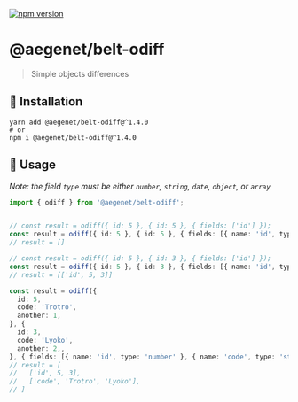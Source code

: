 [![npm version](https://img.shields.io/npm/v/@aegenet/belt-odiff.svg)](https://www.npmjs.com/package/@aegenet/belt-odiff)
<br>

# @aegenet/belt-odiff

> Simple objects differences

## 💾 Installation

```shell
yarn add @aegenet/belt-odiff@^1.4.0
# or
npm i @aegenet/belt-odiff@^1.4.0
```

## 📝 Usage

_Note: the field `type` must be either `number`, `string`, `date`, `object`, or `array`_

```typescript
import { odiff } from '@aegenet/belt-odiff';


// const result = odiff({ id: 5 }, { id: 5 }, { fields: ['id'] });
const result = odiff({ id: 5 }, { id: 5 }, { fields: [{ name: 'id', type: 'number' }] });
// result = []
```


```typescript
// const result = odiff({ id: 5 }, { id: 3 }, { fields: ['id'] });
const result = odiff({ id: 5 }, { id: 3 }, { fields: [{ name: 'id', type: 'number' }] });
// result = [['id', 5, 3]]
```

```typescript
const result = odiff({
  id: 5,
  code: 'Trotro',
  another: 1,
}, {
  id: 3,
  code: 'Lyoko',
  another: 2,, 
}, { fields: [{ name: 'id', type: 'number' }, { name: 'code', type: 'string' }] });
// result = [
//   ['id', 5, 3],
//   ['code', 'Trotro', 'Lyoko'],
// ]
```
